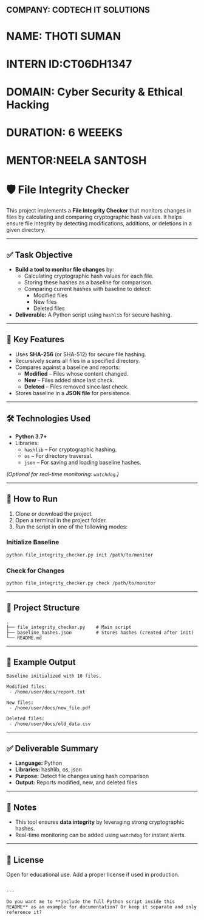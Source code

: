 ## COMPANY: CODTECH IT SOLUTIONS

# NAME: THOTI SUMAN

# INTERN ID:CT06DH1347

# DOMAIN: Cyber Security & Ethical Hacking

# DURATION: 6 WEEEKS

# MENTOR:NEELA SANTOSH
# 🛡️ File Integrity Checker

This project implements a **File Integrity Checker** that monitors changes in files by calculating and comparing cryptographic hash values. It helps ensure file integrity by detecting modifications, additions, or deletions in a given directory.

---

## ✅ Task Objective

- **Build a tool to monitor file changes** by:
  - Calculating cryptographic hash values for each file.
  - Storing these hashes as a baseline for comparison.
  - Comparing current hashes with baseline to detect:
    - Modified files
    - New files
    - Deleted files
- **Deliverable:** A Python script using `hashlib` for secure hashing.

---

## 🔑 Key Features

- Uses **SHA-256** (or SHA-512) for secure file hashing.
- Recursively scans all files in a specified directory.
- Compares against a baseline and reports:
  - **Modified** – Files whose content changed.
  - **New** – Files added since last check.
  - **Deleted** – Files removed since last check.
- Stores baseline in a **JSON file** for persistence.

---

## 🛠️ Technologies Used

- **Python 3.7+**
- Libraries:
  - `hashlib` – For cryptographic hashing.
  - `os` – For directory traversal.
  - `json` – For saving and loading baseline hashes.

*(Optional for real-time monitoring: `watchdog`.)*

---

## 🚀 How to Run

1. Clone or download the project.
2. Open a terminal in the project folder.
3. Run the script in one of the following modes:

### Initialize Baseline
```bash
python file_integrity_checker.py init /path/to/monitor
````

### Check for Changes

```bash
python file_integrity_checker.py check /path/to/monitor
```

---

## 📂 Project Structure

```
.
├── file_integrity_checker.py    # Main script
├── baseline_hashes.json         # Stores hashes (created after init)
└── README.md
```

---

## 🧪 Example Output

```
Baseline initialized with 10 files.

Modified files:
 - /home/user/docs/report.txt

New files:
 - /home/user/docs/new_file.pdf

Deleted files:
 - /home/user/docs/old_data.csv
```

---

## ✅ Deliverable Summary

* **Language:** Python
* **Libraries:** hashlib, os, json
* **Purpose:** Detect file changes using hash comparison
* **Output:** Reports modified, new, and deleted files

---

## 📌 Notes

* This tool ensures **data integrity** by leveraging strong cryptographic hashes.
* Real-time monitoring can be added using `watchdog` for instant alerts.

---

## 📜 License

Open for educational use. Add a proper license if used in production.

```

---

Do you want me to **include the full Python script inside this README** as an example for documentation? Or keep it separate and only reference it?
```
